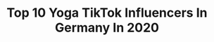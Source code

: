 ---
title: Top 10 Yoga TikTok Influencers In Germany In 2020
description: >-
  Find top yoga TikTok influencers in Germany in 2020. Most popular hashtags: #foryou #fyp #yoga #germany.
platform: TikTok
hits: 34
text_top: Identify the most popular TikTok accounts on inBeat.
text_bottom: Our search engine aggregates 34 TikTok influencers like this in Germany for you to collaborate.
profiles:
  - username: "kaihou718"
    fullname: >-
      user2430847450557
    bio: >-
      Artist,Guinness World records Holder,🏡Berlin IG Kaihou718 houkai0712@gmail.com
    location: "Germany"
    followers: 23700
    engagement: 1065
    commentsToLikes: 0.011618
    id: cka0kfhm3mf5c0i78ge0qdhzp
    verified: false
    hashtags: "#yoga, #sports, #fyp, #parkour"
  - username: "ltoniw"
    fullname: >-
      𝓣𝓸𝓷𝓲
    bio: >-
      Be kind♡ You're beautiful!♡ Thank you sm for 11k🥺❤ 🏳️‍🌈
    location: "Germany"
    followers: 11500
    engagement: 2000
    commentsToLikes: 0.068438
    id: ckb9iwaiv9lc50j237odk9ki9
    verified: false
    hashtags: "#holidays, #trend, #sky, #slowmo"
  - username: "_anni_b_"
    fullname: >-
      _anni_
    bio: >-
      🔞 ❤️dannivanghoul❤️ #Bazingacrew #Punchcrew #demonsquad#wolfpack#norse_force
    location: "Germany"
    followers: 34400
    engagement: 1824
    commentsToLikes: 0.257369
    id: ckd0dgnv7d2c50j23d3ptnk3l
    verified: false
    hashtags: "#oc, #bazingacrew, #spooktober, #nami"
  - username: "ameliaatumbles_"
    fullname: >-
      ✨✨✨
    bio: >-
      new zealand !! ✨⛈🧚‍♀️🦖💝
    location: "Germany"
    followers: 162700
    engagement: 2571
    commentsToLikes: 0.012792
    id: cka0ss4fhmttb0i78tl8667yy
    verified: false
    hashtags: "#tumble, #tumbling, #fyp, #gymnastics"
  - username: "27uhr"
    fullname: >-
      Niclas
    bio: >-
      Instagram: @27uhr 🖤 ✊🏻✊🏼✊🏽✊🏾✊🏿
    location: "Germany"
    followers: 36000
    engagement: 1680
    commentsToLikes: 0.031998
    id: cka0li0r8r35x0i78qzr0h2nu
    verified: false
    hashtags: "#deutschland, #fyp, #fy, #yoga"
  - username: "lindermusic"
    fullname: >-
      lindermusic
    bio: >-
      🎵 Singer/Songwriter 💡Content-Creator 🔥 Spotify / IG #thevoiceofgermany2019
    location: "Germany"
    followers: 355900
    engagement: 1505
    commentsToLikes: 0.034836
    id: cka6mhchl77hr0i780fglaakm
    verified: true
    hashtags: "#lovestory, #alexainlove, #lernenmittiktok, #ausbildung"
  - username: "eysalve"
    fullname: >-
      Ey Salve
    bio: >-
      Künstler YouTube: eysalve Snapchat: eysalve Instagram: ey_salve
    location: "Germany"
    followers: 39800
    engagement: 586
    commentsToLikes: 0.050632
    id: ckbkquourlbai0j234oa7yt19
    verified: false
    hashtags: "#duett, #salvefamily, #eysalve, #comedy"
  - username: "itsmesven_"
    fullname: >-
      ᔕᐯEᑎ🤘🏻😝
    bio: >-
      Ⓒⓞⓝⓣⓔⓝⓣ: Ⓜⓨ ⓛⓘⓣⓣⓛⓔ ⓦⓞⓡⓛⓓ ⓞⓕ ⓒⓞⓜⓔⓓⓨ IᑎᔕTᗩ: ITᔕᗰEᔕᐯEᑎ_
    location: "Germany"
    followers: 11500
    engagement: 1048
    commentsToLikes: 0.207295
    id: cka7ugzfgrvbc0i78jgtk8nx3
    verified: false
    hashtags: "#clumsylicious, #itsmesven, #clumsylife, #memesbysven"
  - username: "luv.u.to.the.moon"
    fullname: >-
      audrey moon
    bio: >-
      i may be an idiot, but im not stupid tpwk(; 18 || 🇰🇷🇺🇸
    location: "Germany"
    followers: 275200
    engagement: 2493
    commentsToLikes: 0.009783
    id: ck9c08s4ro5nd0j78vot6kdpa
    verified: false
    hashtags: "#fyp, #mylevismyvibe, #foryoupage, #matthewgubler"
  - username: "laria.official"
    fullname: >-
      Larissa
    bio: >-
      🇩🇪🇵🇱 23 y/o NRW #WorldCommunity
    location: "Germany"
    followers: 22300
    engagement: 1385
    commentsToLikes: 0.050093
    id: ckbkr1ql4lgiz0j231z1ldb1g
    verified: false
    hashtags: "#redbulldanceyourstyle, #love, #malinoisridgeback, #like"
---